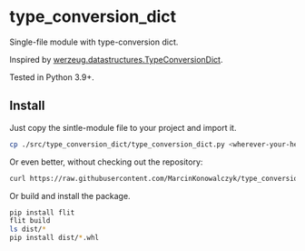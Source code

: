 # type_conversion_dict

Single-file module with type-conversion dict.

Inspired by [werzeug.datastructures.TypeConversionDict](https://github.com/pallets/werkzeug/blob/62e3ea45846d06576199a2f8470be7fe44c867c1/src/werkzeug/datastructures/structures.py).

Tested in Python 3.9+.

## Install

Just copy the sintle-module file to your project and import it.

```bash
cp ./src/type_conversion_dict/type_conversion_dict.py <wherever-your-heart-deisres>
```

Or even better, without checking out the repository:

```bash
curl https://raw.githubusercontent.com/MarcinKonowalczyk/type_conversion_dict/main/src/type_conversion_dict/type_conversion_dict.py > <wherever-your-heart-deisres>
```

Or build and install the package.

```bash
pip install flit
flit build
ls dist/*
pip install dist/*.whl
```
